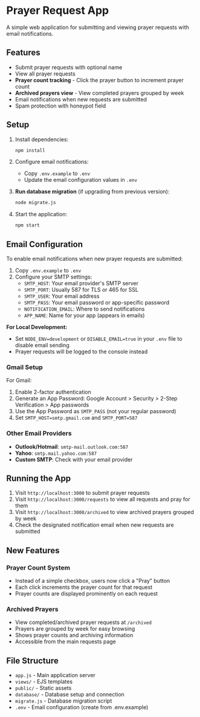 # Prayer Request App

A simple web application for submitting and viewing prayer requests with email notifications.

## Features

- Submit prayer requests with optional name
- View all prayer requests
- **Prayer count tracking** - Click the prayer button to increment prayer count
- **Archived prayers view** - View completed prayers grouped by week
- Email notifications when new requests are submitted
- Spam protection with honeypot field

## Setup

1. Install dependencies:
   ```bash
   npm install
   ```

2. Configure email notifications:
   - Copy `.env.example` to `.env`
   - Update the email configuration values in `.env`

3. **Run database migration** (if upgrading from previous version):
   ```bash
   node migrate.js
   ```

4. Start the application:
   ```bash
   npm start
   ```

## Email Configuration

To enable email notifications when new prayer requests are submitted:

1. Copy `.env.example` to `.env`
2. Configure your SMTP settings:
   - `SMTP_HOST`: Your email provider's SMTP server
   - `SMTP_PORT`: Usually 587 for TLS or 465 for SSL
   - `SMTP_USER`: Your email address
   - `SMTP_PASS`: Your email password or app-specific password
   - `NOTIFICATION_EMAIL`: Where to send notifications
   - `APP_NAME`: Name for your app (appears in emails)

**For Local Development:**
- Set `NODE_ENV=development` or `DISABLE_EMAIL=true` in your `.env` file to disable email sending
- Prayer requests will be logged to the console instead

### Gmail Setup

For Gmail:
1. Enable 2-factor authentication
2. Generate an App Password: Google Account > Security > 2-Step Verification > App passwords
3. Use the App Password as `SMTP_PASS` (not your regular password)
4. Set `SMTP_HOST=smtp.gmail.com` and `SMTP_PORT=587`

### Other Email Providers

- **Outlook/Hotmail**: `smtp-mail.outlook.com:587`
- **Yahoo**: `smtp.mail.yahoo.com:587`
- **Custom SMTP**: Check with your email provider

## Running the App

1. Visit `http://localhost:3000` to submit prayer requests
2. Visit `http://localhost:3000/requests` to view all requests and pray for them
3. Visit `http://localhost:3000/archived` to view archived prayers grouped by week
4. Check the designated notification email when new requests are submitted

## New Features

### Prayer Count System
- Instead of a simple checkbox, users now click a "Pray" button
- Each click increments the prayer count for that request
- Prayer counts are displayed prominently on each request

### Archived Prayers
- View completed/archived prayer requests at `/archived`
- Prayers are grouped by week for easy browsing
- Shows prayer counts and archiving information
- Accessible from the main requests page

## File Structure

- `app.js` - Main application server
- `views/` - EJS templates
- `public/` - Static assets
- `database/` - Database setup and connection
- `migrate.js` - Database migration script
- `.env` - Email configuration (create from .env.example)
